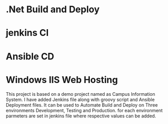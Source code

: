 # .Net Build and Deploy 
# jenkins CI
# Ansible CD
# Windows IIS Web Hosting

This project is based on a demo project named as Campus Information System. I have added Jenkins file along with groovy script and Ansible Deployment files. It can be used to Automate Build and Deploy on Three environments Development, Testing and Production. for each environment parmeters are set in jenkins file where respective values can be added.
